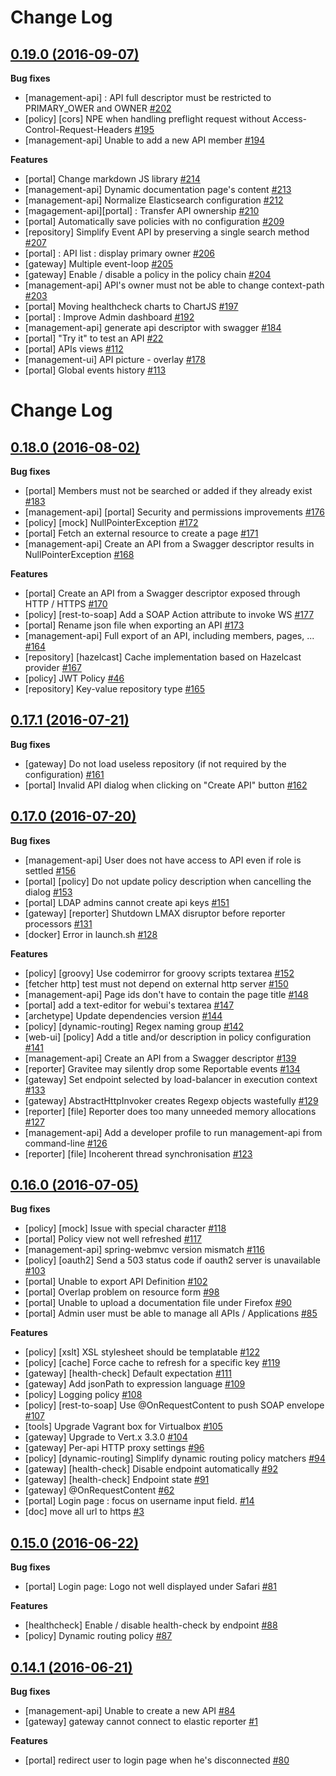 # Change Log

## [0.19.0 (2016-09-07)](https://github.com/gravitee-io/issues/milestone/6?closed=1)

**Bug fixes**

- \[management-api\] : API full descriptor must be restricted to PRIMARY\_OWER and OWNER [\#202](https://github.com/gravitee-io/issues/issues/202)
- \[policy\] \[cors\] NPE when handling preflight request without Access-Control-Request-Headers [\#195](https://github.com/gravitee-io/issues/issues/195)
- \[management-api\] Unable to add a new API member [\#194](https://github.com/gravitee-io/issues/issues/194)

**Features**

- \[portal\] Change markdown JS library [\#214](https://github.com/gravitee-io/issues/issues/214)
- \[management-api\] Dynamic documentation page's content [\#213](https://github.com/gravitee-io/issues/issues/213)
- \[management-api\] Normalize Elasticsearch configuration [\#212](https://github.com/gravitee-io/issues/issues/212)
- \[magagement-api\]\[portal\] : Transfer API ownership [\#210](https://github.com/gravitee-io/issues/issues/210)
- \[portal\] Automatically save policies with no configuration [\#209](https://github.com/gravitee-io/issues/issues/209)
- \[repository\] Simplify Event API by preserving a single search method [\#207](https://github.com/gravitee-io/issues/issues/207)
- \[portal\] : API list : display primary owner [\#206](https://github.com/gravitee-io/issues/issues/206)
- \[gateway\] Multiple event-loop [\#205](https://github.com/gravitee-io/issues/issues/205)
- \[gateway\] Enable / disable a policy in the policy chain [\#204](https://github.com/gravitee-io/issues/issues/204)
- \[management-api\] API's owner must not be able to change context-path [\#203](https://github.com/gravitee-io/issues/issues/203)
- \[portal\] Moving healthcheck charts to ChartJS [\#197](https://github.com/gravitee-io/issues/issues/197)
- \[portal\] : Improve Admin dashboard [\#192](https://github.com/gravitee-io/issues/issues/192)
- \[management-api\] generate api descriptor with swagger [\#184](https://github.com/gravitee-io/issues/issues/184)
- \[portal\] "Try it" to test an API [\#22](https://github.com/gravitee-io/issues/issues/22)
- \[portal\] APIs views [\#112](https://github.com/gravitee-io/issues/issues/112)
- \[management-ui\] API picture - overlay [\#178](https://github.com/gravitee-io/issues/issues/178)
- \[portal\] Global events history [\#113](https://github.com/gravitee-io/issues/issues/113)


# Change Log

## [0.18.0 (2016-08-02)](https://github.com/gravitee-io/issues/milestone/5?closed=1)

**Bug fixes**

- \[portal\] Members must not be searched or added if they already exist [\#183](https://github.com/gravitee-io/issues/issues/183)
- \[management-api\] \[portal\] Security and permissions improvements [\#176](https://github.com/gravitee-io/issues/issues/176)
- \[policy\] \[mock\] NullPointerException [\#172](https://github.com/gravitee-io/issues/issues/172)
- \[portal\] Fetch an external resource to create a page [\#171](https://github.com/gravitee-io/issues/issues/171)
- \[management-api\] Create an API from a Swagger descriptor results in NullPointerException [\#168](https://github.com/gravitee-io/issues/issues/168)

**Features**

- \[portal\] Create an API from a Swagger descriptor exposed through HTTP / HTTPS [\#170](https://github.com/gravitee-io/issues/issues/170)
- \[policy\] \[rest-to-soap\] Add a SOAP Action attribute to invoke WS [\#177](https://github.com/gravitee-io/issues/issues/177)
- \[portal\] Rename json file when exporting an API [\#173](https://github.com/gravitee-io/issues/issues/173)
- \[management-api\] Full export of an API, including members, pages, ... [\#164](https://github.com/gravitee-io/issues/issues/164)
- \[repository\] \[hazelcast\] Cache implementation based on Hazelcast provider [\#167](https://github.com/gravitee-io/issues/issues/167)
- \[policy\] JWT Policy [\#46](https://github.com/gravitee-io/issues/issues/46)
- \[repository\] Key-value repository type [\#165](https://github.com/gravitee-io/issues/issues/165)


## [0.17.1 (2016-07-21)](https://github.com/gravitee-io/issues/milestone/8?closed=1)

**Bug fixes**

- \[gateway\] Do not load useless repository \(if not required by the configuration\) [\#161](https://github.com/gravitee-io/issues/issues/161)
- \[portal\] Invalid API dialog when clicking on "Create API" button [\#162](https://github.com/gravitee-io/issues/issues/162)

## [0.17.0 (2016-07-20)](https://github.com/gravitee-io/issues/milestone/4?closed=1)

**Bug fixes**

- \[management-api\] User does not have access to API even if role is settled [\#156](https://github.com/gravitee-io/issues/issues/156)
- \[portal\] \[policy\] Do not update policy description when cancelling the dialog [\#153](https://github.com/gravitee-io/issues/issues/153)
- \[portal\] LDAP admins cannot create api keys [\#151](https://github.com/gravitee-io/issues/issues/151)
- \[gateway\] \[reporter\] Shutdown LMAX disruptor before reporter processors [\#131](https://github.com/gravitee-io/issues/issues/131)
- \[docker\] Error in launch.sh [\#128](https://github.com/gravitee-io/issues/issues/128)

**Features**

- \[policy\] \[groovy\] Use codemirror for groovy scripts textarea [\#152](https://github.com/gravitee-io/issues/issues/152)
- \[fetcher http\] test must not depend on external http server [\#150](https://github.com/gravitee-io/issues/issues/150)
- \[management-api\] Page ids don't have to contain the page title [\#148](https://github.com/gravitee-io/issues/issues/148)
- \[portal\] add a text-editor for webui's textarea [\#147](https://github.com/gravitee-io/issues/issues/147)
- \[archetype\] Update dependencies version [\#144](https://github.com/gravitee-io/issues/issues/144)
- \[policy\] \[dynamic-routing\] Regex naming group [\#142](https://github.com/gravitee-io/issues/issues/142)
- \[web-ui\] \[policy\] Add a title and/or description in policy configuration [\#141](https://github.com/gravitee-io/issues/issues/141)
- \[management-api\] Create an API from a Swagger descriptor [\#139](https://github.com/gravitee-io/issues/issues/139)
- \[reporter\] Gravitee may silently drop some Reportable events [\#134](https://github.com/gravitee-io/issues/issues/134)
- \[gateway\] Set endpoint selected by load-balancer in execution context [\#133](https://github.com/gravitee-io/issues/issues/133)
- \[gateway\] AbstractHttpInvoker creates Regexp objects wastefully  [\#129](https://github.com/gravitee-io/issues/issues/129)
- \[reporter\] \[file\] Reporter does too many unneeded memory allocations [\#127](https://github.com/gravitee-io/issues/issues/127)
- \[management-api\] Add a developer profile to run management-api from command-line [\#126](https://github.com/gravitee-io/issues/issues/126)
- \[reporter\] \[file\] Incoherent thread synchronisation [\#123](https://github.com/gravitee-io/issues/issues/123)

## [0.16.0 (2016-07-05)](https://github.com/gravitee-io/issues/milestone/3?closed=1)

**Bug fixes**

- \[policy\] \[mock\] Issue with special character  [\#118](https://github.com/gravitee-io/issues/issues/118)
- \[portal\] Policy view not well refreshed [\#117](https://github.com/gravitee-io/issues/issues/117)
- \[management-api\] spring-webmvc version mismatch  [\#116](https://github.com/gravitee-io/issues/issues/116)
- \[policy\] \[oauth2\] Send a 503 status code if oauth2 server is unavailable [\#103](https://github.com/gravitee-io/issues/issues/103)
- \[portal\] Unable to export API Definition [\#102](https://github.com/gravitee-io/issues/issues/102)
- \[portal\] Overlap problem on resource form [\#98](https://github.com/gravitee-io/issues/issues/98)
- \[portal\] Unable to upload a documentation file under Firefox [\#90](https://github.com/gravitee-io/issues/issues/90)
- \[portal\] Admin user must be able to manage all APIs / Applications [\#85](https://github.com/gravitee-io/issues/issues/85)

**Features**

- \[policy\] \[xslt\] XSL stylesheet should be templatable [\#122](https://github.com/gravitee-io/issues/issues/122)
- \[policy\] \[cache\] Force cache to refresh for a specific key [\#119](https://github.com/gravitee-io/issues/issues/119)
- \[gateway\] \[health-check\] Default expectation [\#111](https://github.com/gravitee-io/issues/issues/111)
- \[gateway\] Add jsonPath to expression language [\#109](https://github.com/gravitee-io/issues/issues/109)
- \[policy\] Logging policy [\#108](https://github.com/gravitee-io/issues/issues/108)
- \[policy\] \[rest-to-soap\] Use @OnRequestContent to push SOAP envelope [\#107](https://github.com/gravitee-io/issues/issues/107)
- \[tools\] Upgrade Vagrant box for Virtualbox [\#105](https://github.com/gravitee-io/issues/issues/105)
- \[gateway\] Upgrade to Vert.x 3.3.0 [\#104](https://github.com/gravitee-io/issues/issues/104)
- \[gateway\] Per-api HTTP proxy settings [\#96](https://github.com/gravitee-io/issues/issues/96)
- \[policy\] \[dynamic-routing\] Simplify dynamic routing policy matchers [\#94](https://github.com/gravitee-io/issues/issues/94)
- \[gateway\] \[health-check\] Disable endpoint automatically [\#92](https://github.com/gravitee-io/issues/issues/92)
- \[gateway\] \[health-check\] Endpoint state [\#91](https://github.com/gravitee-io/issues/issues/91)
- \[gateway\] @OnRequestContent [\#62](https://github.com/gravitee-io/issues/issues/62)
- \[portal\] Login page : focus on username input field. [\#14](https://github.com/gravitee-io/issues/issues/14)
- \[doc\] move all url to https [\#3](https://github.com/gravitee-io/issues/issues/3)

## [0.15.0 (2016-06-22)](https://github.com/gravitee-io/issues/milestone/2?closed=1)

**Bug fixes**

- \[portal\] Login page: Logo not well displayed under Safari [\#81](https://github.com/gravitee-io/issues/issues/81)

**Features**

- \[healthcheck\] Enable / disable health-check by endpoint  [\#88](https://github.com/gravitee-io/issues/issues/88)
- \[policy\] Dynamic routing policy [\#87](https://github.com/gravitee-io/issues/issues/87)

## [0.14.1 (2016-06-21)](https://github.com/gravitee-io/issues/milestone/1?closed=1)

**Bug fixes**

- \[management-api\] Unable to create a new API [\#84](https://github.com/gravitee-io/issues/issues/84)
- \[gateway\] gateway cannot connect to elastic reporter [\#1](https://github.com/gravitee-io/issues/issues/1)

**Features**

- \[portal\] redirect user to login page when he's disconnected [\#80](https://github.com/gravitee-io/issues/issues/80)

